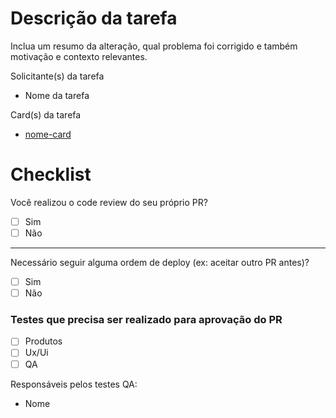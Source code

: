 # Descrição da tarefa

Inclua um resumo da alteração, qual problema foi corrigido e também motivação e contexto relevantes.

Solicitante(s) da tarefa

- Nome da tarefa

Card(s) da tarefa

- [nome-card](link-card)

# Checklist

Você realizou o code review do seu próprio PR?

- [ ] Sim
- [ ] Não

---

Necessário seguir alguma ordem de deploy (ex: aceitar outro PR antes)?

- [ ] Sim
- [ ] Não

### Testes que precisa ser realizado para aprovação do PR

- [ ] Produtos
- [ ] Ux/Ui
- [ ] QA

Responsáveis pelos testes QA:

- Nome